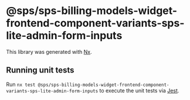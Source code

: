 # @sps/sps-billing-models-widget-frontend-component-variants-sps-lite-admin-form-inputs

This library was generated with [Nx](https://nx.dev).

## Running unit tests

Run `nx test @sps/sps-billing-models-widget-frontend-component-variants-sps-lite-admin-form-inputs` to execute the unit tests via [Jest](https://jestjs.io).
